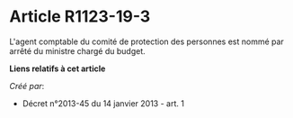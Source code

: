 # Article R1123-19-3

L'agent comptable du comité de protection des personnes est nommé par arrêté du ministre chargé du budget.

**Liens relatifs à cet article**

_Créé par_:

  - Décret n°2013-45 du 14 janvier 2013 - art. 1
